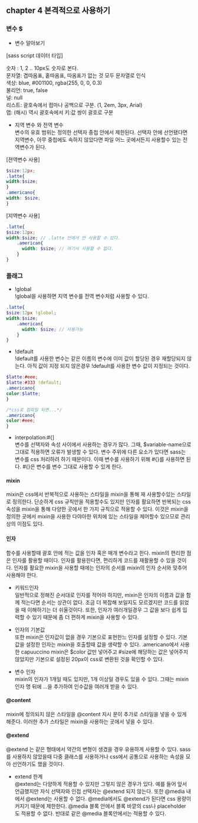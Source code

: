 ## chapter 4 본격적으로 사용하기

### 변수 $
- 변수 알아보기

[sass script 데이터 타입]

숫자 : 1, 2 .. 10px도 숫자로 본다.<br>
문자열: 겹따옴표, 홑따옴표, 따옴표가 없는 것 모두 문자열로 인식<br>
색상: blue, #001100, rgba(255, 0, 0, 0.3)<br>
불리언: true, false<br>
널: null<br>
리스트: 괄호속에서 컴마나 공백으로 구분. (1, 2em, 3px, Arial)<br>
맵: (해시) 역시 괄호속에서 키:값 쌍이 괄호로 구분

- 지역 변수 와 전역 변수 <br>
변수의 유효 범위는 정의한 선택자 중첩 안에서 제한된다. 선택자 안에 선언됐다면 지역변수, 아무 중첩에도 속하지 않았다면 파일 어느 곳에서든지 사용할수 있는 전역변수가 된다.

[젼역변수 사용]
```scss
$size:12px;
.latte{
width:$size;
}
.americano{
width: $size;
}
```

[지역변수 사용]
```scss
.latte{
$size:12px;
width:$size; // .latte 안에서 만 사용할 수 있다.
    .american{
      width: $size; // 여기서 사용할 수 없다.
    }
}
```

### 플래그

- !global <br>
!global을 사용하면 지역 변수를 전역 변수처럼 사용할 수 있다.

```scss
.latte{
$size:12px !global;
width:$size; 
    .american{
      width: $size; // 사용가능
    }
}
```

- !default <br>
!default를 사용한 변수는 같은 이름의 변수에 이미 값이 할당된 경우 재할당되지 않는다. 아직 값이 지정 되지 않은경우 !default를 사용한 변수 값이 지정되는 것이다.
```scss
$latte:#eee;
$latte:#333 !default;
.americano{
color:$latte;
}

/*css로 컴파일 되면...*/
.americano{
color:#eee;
}
```

- interpolation:#{] <br>
변수를 선택자와 속성 사이에서 사용하는 경우가 많다. 그때, $variable-name으로 그대로 적용하면 오류가 발생할 수 있다. 변수 주위에 다른 요소가 있다면 sass는 변수를 css 처리하려 하기 때문이다. 이때 변수를 사용하기 위해 #{}를 사용하면 된다. #{}은 변수를 변수 그대로 사용할 수 있게 한다.

#### mixin
mixin은 css에서 반복적으로 사용하는 스타일을 mixin을 통해 재 사용할수있는 스타일로 정의한다. 단순하게 css 규칙만을 적용할수도 있지만 인자를 활요하면 반복되는 css 속성을 mixin을 통해 다양한 곳에서 한 가지 규칙으로 적용할 수 있다. 이것은 mixin을 정의한 곳에서 mixin을 사용한 다야아한 위치에 있는 스타일을 제어할수 있으므로 관리상의 이점도 있다.

#### 인자
함수를 사용할때 괄호 안에 적는 값을 인자 혹은 매개 변수라고 한다. mixin의 편리한 점은 인자를 활용할 때이다. 인자를 활용한다면, 편리하게 코드를 재활용할 수 있을 것이다. 인자를 활요한 mixin을 사용할 때에는 인자의 순서를 mixin의 인자 순서와 맞추어 사용해야 한다.

- 키워드인자<br>
일반적으로 정해진 순서대로 인자를 적어야 하지만, mixin은 인자의 이름과 값을 함께 적는다면 순서는 상관이 없다. 조금 더 복잡해 보일지도 모르겠지만 코드를 읽었을 때 이해하기는 더 쉬울것이다. 또한, 인자가 여러개일경우 그 값을 보다 쉽게 입력할 수 있기 때문에 좀 더 편하게 mixin을 사용할 수 있다.

- 인자의 기본값<br>
또한 mixin은 인자값이 없을 경우 기본으로 표현한느 인자를 설정할 수 있다. 기본 값을 설정한 인자는 mixin을 호출할때 값을 생략할 수 있다. .americano에서 사용한 capuuccino mixin은 $color 값만 넣어주고 #size에 해당하는 값은 넣어주지 않았지만 기본으로 설정된 20px이 css로 변환된 것을 확인할 수 있다.

- 변수 인자<br>
mixin의 인자가 1개일 때도 있지만, 1개 이상일 경우도 있을 수 있다. 그때는 mixin 인자 명 뒤에 ...을 추가하여 인수값을 여러개 받을 수 있다.

#### @content
mixin에 정의되지 않은 스타일을 @content 지시 문이 추가로 스타일을 넣을 수 있게 해준다. 이러한 추가 스타일은 mixin을 사용하는 곳에서 넣을 수 있다.

#### @extend
@extend 는 같은 형태에서 약간의 변형이 생겼을 경우 유용하게 사용할 수 있다. sass를 사용하지 않았을때 다중 클래스를 사용하거나 css에서 공통으로 사용하는 속성을 모아 선언하기도 했을 것이다.

- extend 한계<br>
@extend는 다양하게 적용할 수 있지만 그렇지 않은 경우가 있다. 예를 들어 앞서 언급했지만 자식 선택자와 인접 선택자는 @extend 되지 않는다. 또한 @media 내에서 @extend는 사용할 수 없다. @media에서도 @extend가 된다면 css 용량이 커지기 때문에 제한한다. @media 블록 안에서 블록 바깥의 css나 placeholder 도 적용할 수 없다. 반대로 같은 @media 블록안에서는 적용할 수 있다.
